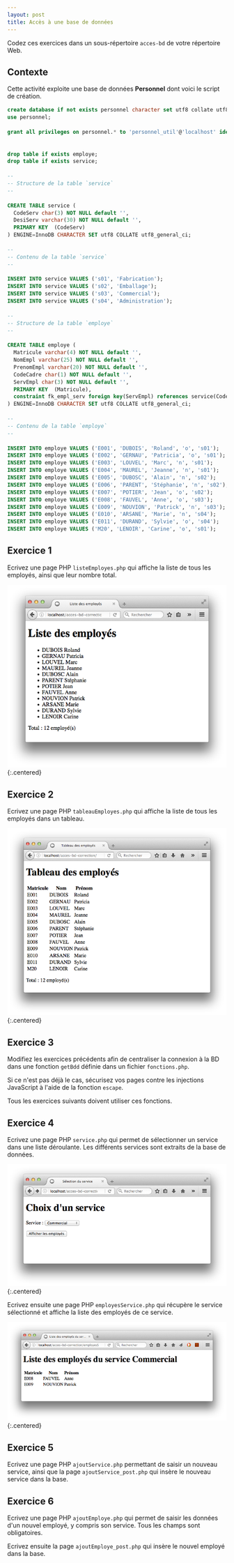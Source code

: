 ```yaml
---
layout: post
title: Accès à une base de données
---
```


Codez ces exercices dans un sous-répertoire `acces-bd` de votre répertoire Web.

## Contexte

Cette activité exploite une base de données **Personnel** dont voici le script de création.

~~~sql
create database if not exists personnel character set utf8 collate utf8_unicode_ci;
use personnel;

grant all privileges on personnel.* to 'personnel_util'@'localhost' identified by 'secret';


drop table if exists employe;
drop table if exists service;

--
-- Structure de la table `service`
--

CREATE TABLE service (
  CodeServ char(3) NOT NULL default '',
  DesiServ varchar(30) NOT NULL default '',
  PRIMARY KEY  (CodeServ)
) ENGINE=InnoDB CHARACTER SET utf8 COLLATE utf8_general_ci;

--
-- Contenu de la table `service`
--

INSERT INTO service VALUES ('s01', 'Fabrication');
INSERT INTO service VALUES ('s02', 'Emballage');
INSERT INTO service VALUES ('s03', 'Commercial');
INSERT INTO service VALUES ('s04', 'Administration');

--
-- Structure de la table `employe`
--

CREATE TABLE employe (
  Matricule varchar(4) NOT NULL default '',
  NomEmpl varchar(25) NOT NULL default '',
  PrenomEmpl varchar(20) NOT NULL default '',
  CodeCadre char(1) NOT NULL default '',
  ServEmpl char(3) NOT NULL default '',
  PRIMARY KEY  (Matricule),
  constraint fk_empl_serv foreign key(ServEmpl) references service(CodeServ)
) ENGINE=InnoDB CHARACTER SET utf8 COLLATE utf8_general_ci;

--
-- Contenu de la table `employe`
--

INSERT INTO employe VALUES ('E001', 'DUBOIS', 'Roland', 'o', 's01');
INSERT INTO employe VALUES ('E002', 'GERNAU', 'Patricia', 'o', 's01');
INSERT INTO employe VALUES ('E003', 'LOUVEL', 'Marc', 'n', 's01');
INSERT INTO employe VALUES ('E004', 'MAUREL', 'Jeanne', 'n', 's01');
INSERT INTO employe VALUES ('E005', 'DUBOSC', 'Alain', 'n', 's02');
INSERT INTO employe VALUES ('E006', 'PARENT', 'Stéphanie', 'n', 's02');
INSERT INTO employe VALUES ('E007', 'POTIER', 'Jean', 'o', 's02');
INSERT INTO employe VALUES ('E008', 'FAUVEL', 'Anne', 'o', 's03');
INSERT INTO employe VALUES ('E009', 'NOUVION', 'Patrick', 'n', 's03');
INSERT INTO employe VALUES ('E010', 'ARSANE', 'Marie', 'n', 's04');
INSERT INTO employe VALUES ('E011', 'DURAND', 'Sylvie', 'o', 's04');
INSERT INTO employe VALUES ('M20', 'LENOIR', 'Carine', 'o', 's01');
~~~

## Exercice 1

Ecrivez une page PHP `listeEmployes.php` qui affiche la liste de tous les employés, ainsi que leur nombre total.

![](../assets/acces-bd/listeEmployes.png)
{:.centered}

## Exercice 2

Ecrivez une page PHP `tableauEmployes.php` qui affiche la liste de tous les employés dans un tableau.

![](../assets/acces-bd/tableauEmployes.png)
{:.centered}

## Exercice 3

Modifiez les exercices précédents afin de centraliser la connexion à la BD dans une fonction `getBdd` définie dans un fichier `fonctions.php`.

Si ce n'est pas déjà le cas, sécurisez vos pages contre les injections JavaScript à l'aide de la fonction `escape`.

Tous les exercices suivants doivent utiliser ces fonctions.

## Exercice 4

Ecrivez une page PHP `service.php` qui permet de sélectionner un service dans une liste déroulante. Les différents services sont extraits de la base de données.

![](../assets/acces-bd/service.png)
{:.centered}

Ecrivez ensuite une page PHP `employesService.php` qui récupère le service sélectionné et affiche la liste des employés de ce service.

![](../assets/acces-bd/employesService.png)
{:.centered}

## Exercice 5

Ecrivez une page PHP `ajoutService.php` permettant de saisir un nouveau service, ainsi que la page `ajoutService_post.php` qui insère le nouveau service dans la base.

## Exercice 6

Ecrivez une page PHP `ajoutEmploye.php` qui permet de saisir les données d'un nouvel employé, y compris son service. Tous les champs sont obligatoires.

Ecrivez ensuite la page `ajoutEmploye_post.php` qui insère le nouvel employé dans la base.
